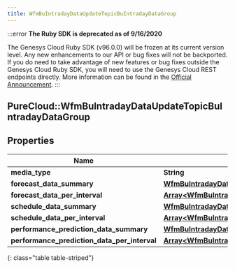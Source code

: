 ```yaml
---
title: WfmBuIntradayDataUpdateTopicBuIntradayDataGroup
---
```


:::error
**The Ruby SDK is deprecated as of 9/16/2020**

The Genesys Cloud Ruby SDK (v96.0.0) will be frozen at its current version level. Any new enhancements to our API or bug fixes will not be backported. If you do need to take advantage of new features or bug fixes outside the Genesys Cloud Ruby SDK, you will need to use the Genesys Cloud REST endpoints directly. More information can be found in the [Official Announcement](https://developer.mypurecloud.com/forum/t/announcement-genesys-cloud-ruby-sdk-end-of-life/8850).
:::


## PureCloud::WfmBuIntradayDataUpdateTopicBuIntradayDataGroup

## Properties

|Name | Type | Description | Notes|
|------------ | ------------- | ------------- | -------------|
| **media_type** | **String** |  | [optional] |
| **forecast_data_summary** | [**WfmBuIntradayDataUpdateTopicBuIntradayForecastData**](WfmBuIntradayDataUpdateTopicBuIntradayForecastData.html) |  | [optional] |
| **forecast_data_per_interval** | [**Array&lt;WfmBuIntradayDataUpdateTopicBuIntradayForecastData&gt;**](WfmBuIntradayDataUpdateTopicBuIntradayForecastData.html) |  | [optional] |
| **schedule_data_summary** | [**WfmBuIntradayDataUpdateTopicBuIntradayScheduleData**](WfmBuIntradayDataUpdateTopicBuIntradayScheduleData.html) |  | [optional] |
| **schedule_data_per_interval** | [**Array&lt;WfmBuIntradayDataUpdateTopicBuIntradayScheduleData&gt;**](WfmBuIntradayDataUpdateTopicBuIntradayScheduleData.html) |  | [optional] |
| **performance_prediction_data_summary** | [**WfmBuIntradayDataUpdateTopicIntradayPerformancePredictionData**](WfmBuIntradayDataUpdateTopicIntradayPerformancePredictionData.html) |  | [optional] |
| **performance_prediction_data_per_interval** | [**Array&lt;WfmBuIntradayDataUpdateTopicIntradayPerformancePredictionData&gt;**](WfmBuIntradayDataUpdateTopicIntradayPerformancePredictionData.html) |  | [optional] |
{: class="table table-striped"}


